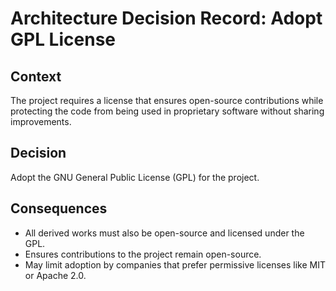 # Architecture Decision Record: Adopt GPL License

## Context
The project requires a license that ensures open-source contributions while protecting the code from being used in proprietary software without sharing improvements.

## Decision
Adopt the GNU General Public License (GPL) for the project.

## Consequences
- All derived works must also be open-source and licensed under the GPL.
- Ensures contributions to the project remain open-source.
- May limit adoption by companies that prefer permissive licenses like MIT or Apache 2.0.
